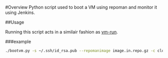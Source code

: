 #Overview
Python script used to boot a VM using repoman and monitor it using Jenkins.

##Usage

Running this script acts in a similair fashion as [vm-run](https://github.com/hep-gc/vm-helpers).

###example
```bash
./bootvm.py -s ~/.ssh/id_rsa.pub --repomanimage image.in.repo.gz -c cloud1
```
